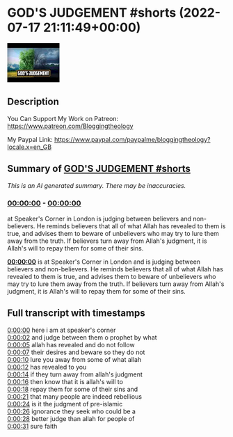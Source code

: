 # GOD'S JUDGEMENT #shorts (2022-07-17 21:11:49+00:00)

![alt GOD'S JUDGEMENT #shorts](_-qhqj7ZySU.jpg "GOD'S JUDGEMENT #shorts")

## Description

You Can Support My Work on Patreon:
https://www.patreon.com/Bloggingtheology

My Paypal Link: 
https://www.paypal.com/paypalme/bloggingtheology?locale.x=en_GB

## Summary of [GOD'S JUDGEMENT #shorts](https://www.youtube.com/watch?v=_-qhqj7ZySU)


*This is an AI generated summary. There may be inaccuracies. [](/)*

### [00:00:00](https://www.youtube.com/watch?v=_-qhqj7ZySU&t=0) - [00:00:00](https://www.youtube.com/watch?v=_-qhqj7ZySU&t=0)

at Speaker's Corner in London is judging between believers and non-believers. He reminds believers that all of what Allah has revealed to them is true, and advises them to beware of unbelievers who may try to lure them away from the truth. If believers turn away from Allah's judgment, it is Allah's will to repay them for some of their sins.

**[00:00:00](https://www.youtube.com/watch?v=_-qhqj7ZySU&t=0)** is at Speaker's Corner in London and is judging between believers and non-believers. He reminds believers that all of what Allah has revealed to them is true, and advises them to beware of unbelievers who may try to lure them away from the truth. If believers turn away from Allah's judgment, it is Allah's will to repay them for some of their sins.

## Full transcript with timestamps

[0:00:00](https://youtu.be/_-qhqj7ZySU?t=0) here i am at speaker's corner  
[0:00:02](https://youtu.be/_-qhqj7ZySU?t=2) and judge between them o prophet by what  
[0:00:05](https://youtu.be/_-qhqj7ZySU?t=5) allah has revealed and do not follow  
[0:00:07](https://youtu.be/_-qhqj7ZySU?t=7) their desires and beware so they do not  
[0:00:10](https://youtu.be/_-qhqj7ZySU?t=10) lure you away from some of what allah  
[0:00:12](https://youtu.be/_-qhqj7ZySU?t=12) has revealed to you  
[0:00:14](https://youtu.be/_-qhqj7ZySU?t=14) if they turn away from allah's judgment  
[0:00:16](https://youtu.be/_-qhqj7ZySU?t=16) then know that it is allah's will to  
[0:00:18](https://youtu.be/_-qhqj7ZySU?t=18) repay them for some of their sins and  
[0:00:21](https://youtu.be/_-qhqj7ZySU?t=21) that many people are indeed rebellious  
[0:00:24](https://youtu.be/_-qhqj7ZySU?t=24) is it the judgment of pre-islamic  
[0:00:26](https://youtu.be/_-qhqj7ZySU?t=26) ignorance they seek who could be a  
[0:00:28](https://youtu.be/_-qhqj7ZySU?t=28) better judge than allah for people of  
[0:00:31](https://youtu.be/_-qhqj7ZySU?t=31) sure faith  
